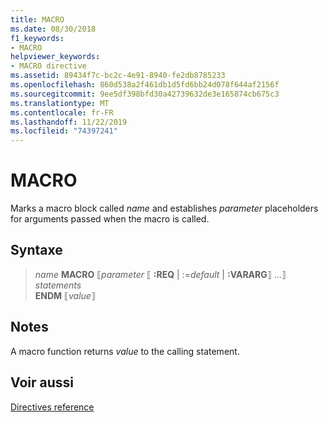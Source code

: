 ```yaml
---
title: MACRO
ms.date: 08/30/2018
f1_keywords:
- MACRO
helpviewer_keywords:
- MACRO directive
ms.assetid: 89434f7c-bc2c-4e91-8940-fe2db8785233
ms.openlocfilehash: 860d538a2f461db1d5fd6bb24d078f644af2156f
ms.sourcegitcommit: 9ee5df398bfd30a42739632de3e165874cb675c3
ms.translationtype: MT
ms.contentlocale: fr-FR
ms.lasthandoff: 11/22/2019
ms.locfileid: "74397241"
---
```

# <a name="macro"></a>MACRO

Marks a macro block called *name* and establishes *parameter* placeholders for arguments passed when the macro is called.

## <a name="syntax"></a>Syntaxe

> *name*  **MACRO** ⟦*parameter* ⟦ **:REQ** | :=*default* |  **:VARARG**⟧ ...⟧\
> *statements*\
> **ENDM** ⟦*value*⟧

## <a name="remarks"></a>Notes

A macro function returns *value* to the calling statement.

## <a name="see-also"></a>Voir aussi

[Directives reference](directives-reference.md)
